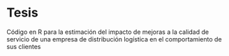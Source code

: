 # Tesis
Código en R para la estimación del impacto de mejoras a la calidad de servicio de una empresa de distribución logística en el comportamiento de sus clientes
